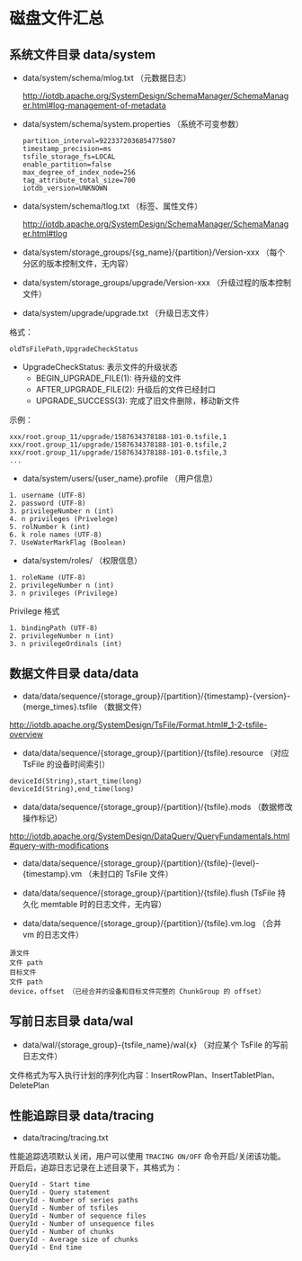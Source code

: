 <!--

    Licensed to the Apache Software Foundation (ASF) under one
    or more contributor license agreements.  See the NOTICE file
    distributed with this work for additional information
    regarding copyright ownership.  The ASF licenses this file
    to you under the Apache License, Version 2.0 (the
    "License"); you may not use this file except in compliance
    with the License.  You may obtain a copy of the License at
    
        http://www.apache.org/licenses/LICENSE-2.0
    
    Unless required by applicable law or agreed to in writing,
    software distributed under the License is distributed on an
    "AS IS" BASIS, WITHOUT WARRANTIES OR CONDITIONS OF ANY
    KIND, either express or implied.  See the License for the
    specific language governing permissions and limitations
    under the License.

-->

# 磁盘文件汇总

## 系统文件目录 data/system

* data/system/schema/mlog.txt （元数据日志）

	http://iotdb.apache.org/SystemDesign/SchemaManager/SchemaManager.html#log-management-of-metadata

* data/system/schema/system.properties （系统不可变参数）

	```
	partition_interval=9223372036854775807
	timestamp_precision=ms
	tsfile_storage_fs=LOCAL
	enable_partition=false
	max_degree_of_index_node=256
	tag_attribute_total_size=700
	iotdb_version=UNKNOWN
	```

* data/system/schema/tlog.txt （标签、属性文件）

	http://iotdb.apache.org/SystemDesign/SchemaManager/SchemaManager.html#tlog

* data/system/storage_groups/{sg_name}/{partition}/Version-xxx （每个分区的版本控制文件，无内容）

* data/system/storage_groups/upgrade/Version-xxx （升级过程的版本控制文件）

* data/system/upgrade/upgrade.txt （升级日志文件）

格式：

```
oldTsFilePath,UpgradeCheckStatus
```

* UpgradeCheckStatus: 表示文件的升级状态
	* BEGIN_UPGRADE_FILE(1): 待升级的文件
	* AFTER_UPGRADE_FILE(2): 升级后的文件已经封口
	* UPGRADE_SUCCESS(3): 完成了旧文件删除，移动新文件

示例：

```
xxx/root.group_11/upgrade/1587634378188-101-0.tsfile,1
xxx/root.group_11/upgrade/1587634378188-101-0.tsfile,2
xxx/root.group_11/upgrade/1587634378188-101-0.tsfile,3
...
```

* data/system/users/{user_name}.profile （用户信息）

```
1. username (UTF-8)
2. password (UTF-8)
3. privilegeNumber n (int)
4. n privileges (Privelege)
5. rolNumber k (int)
6. k role names (UTF-8)
7. UseWaterMarkFlag (Boolean)
```

* data/system/roles/ （权限信息）

```
1. roleName (UTF-8)
2. privilegeNumber n (int)
3. n privileges (Privilege)
```

Privilege 格式

```
1. bindingPath (UTF-8)
2. privilegeNumber n (int)
3. n privilegeOrdinals (int)
```

## 数据文件目录 data/data

* data/data/sequence/{storage_group}/{partition}/{timestamp}-{version}-{merge_times}.tsfile （数据文件）

http://iotdb.apache.org/SystemDesign/TsFile/Format.html#_1-2-tsfile-overview

* data/data/sequence/{storage_group}/{partition}/{tsfile}.resource （对应 TsFile 的设备时间索引）

```
deviceId(String),start_time(long)
deviceId(String),end_time(long)
```

* data/data/sequence/{storage_group}/{partition}/{tsfile}.mods （数据修改操作标记）

http://iotdb.apache.org/SystemDesign/DataQuery/QueryFundamentals.html#query-with-modifications

* data/data/sequence/{storage_group}/{partition}/{tsfile}-{level}-{timestamp}.vm （未封口的 TsFile 文件）

* data/data/sequence/{storage_group}/{partition}/{tsfile}.flush (TsFile 持久化 memtable 时的日志文件，无内容）

* data/data/sequence/{storage_group}/{partition}/{tsfile}.vm.log （合并 vm 的日志文件）

```
源文件
文件 path
目标文件
文件 path
device，offset （已经合并的设备和目标文件完整的 ChunkGroup 的 offset）
```

## 写前日志目录 data/wal

* data/wal/{storage_group}-{tsfile_name}/wal{x} （对应某个 TsFile 的写前日志文件）

文件格式为写入执行计划的序列化内容：InsertRowPlan、InsertTabletPlan、DeletePlan

## 性能追踪目录 data/tracing

* data/tracing/tracing.txt

性能追踪选项默认关闭，用户可以使用 `TRACING ON/OFF` 命令开启/关闭该功能。开启后，追踪日志记录在上述目录下，其格式为：

```
QueryId - Start time
QueryId - Query statement
QueryId - Number of series paths
QueryId - Number of tsfiles
QueryId - Number of sequence files
QueryId - Number of unsequence files
QueryId - Number of chunks
QueryId - Average size of chunks
QueryId - End time
```
